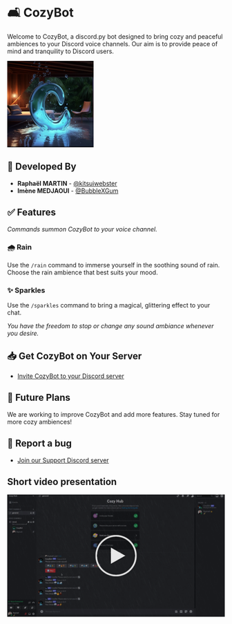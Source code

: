 # 🛋️ CozyBot

Welcome to CozyBot, a discord.py bot designed to bring cozy and peaceful ambiences to your Discord voice channels. Our aim is to provide peace of mind and tranquility to Discord users.

![CozyBot Logo](assets/logo.png)

## 👥 Developed By

- **Raphaël MARTIN** - [@kitsuiwebster](https://github.com/kitsuiwebster)
- **Imène MEDJAOUI** - [@BubbleXGum](https://github.com/imenemedjaoui)

## ✅ Features

*Commands summon CozyBot to your voice channel.*

### 🌧️ Rain

Use the `/rain` command to immerse yourself in the soothing sound of rain. Choose the rain ambience that best suits your mood.

### ✨ Sparkles

Use the `/sparkles` command to bring a magical, glittering effect to your chat.

*You have the freedom to stop or change any sound ambiance whenever you desire.*

## 📥 Get CozyBot on Your Server

- [Invite CozyBot to your Discord server](https://discord.com/api/oauth2/authorize?client_id=1156917047284994178&permissions=40550970817344&scope=bot)

## 📅 Future Plans

We are working to improve CozyBot and add more features. Stay tuned for more cozy ambiences!

## 🐞 Report a bug

- [Join our Support Discord server](https://discord.gg/Rxeh64Y73U)

## Short video presentation

[![CozyBot video presentation](assets/placeholder.png)](https://youtu.be/3q5n-jqTvsg)
